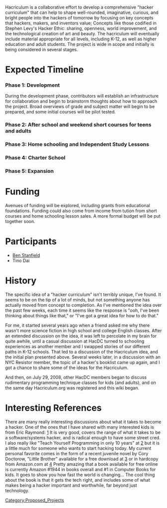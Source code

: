 Hacriculum is a collaborative effort to develop a comprehensive "hacker
curriculum" that can help to shape well-rounded, imaginative, curious,
and bright people into the hackers of tomorrow by focusing on key
concepts that hackers, makers, and inventors value; Concepts like those
codified in Stephen Levy's Hacker Ethic: sharing, openness, world
improvement, and the technological creation of art and beauty. The
hacriculum will eventually include material appropriate for all levels,
including K-12, as well as higher education and adult students. The
project is wide in scope and initially is being considered in several
stages.

# Expected Timeline

### Phase 1: Development

During the development phase, contributors will establish an
infrastructure for collaboration and begin to brainstorm thoughts about
how to approach the project. Broad overviews of grade and subject matter
will begin to be prepared, and some initial courses will be pilot
tested.

### Phase 2: After school and weekend short courses for teens and adults

### Phase 3: Home schooling and Independent Study Lessons

### Phase 4: Charter School

### Phase 5: Expansion

# Funding

Avenues of funding will be explored, including grants from educational
foundations. Funding could also come from income from tution from short
courses and home schooling lesson sales. A more formal budget will be
put together soon.

# Participants

- [Ben Stanfield](User:Ben "wikilink")
- Tino Dai

# History

The specific idea of a "hacker curriculum" isn't terribly unique, I've
found. It seems to be on the tip of a lot of minds, but not something
anyone has actually moved from concept to completion. As I've mentioned
the idea over the past few weeks, each time it seems like the response
is "ooh, I've been thinking about things like that," or "I've got a
great idea for how to do that."

For me, it started several years ago when a friend asked me why there
wasn't more science fiction in high school and college English classes.
After an extended discussion on the idea, it was left to percolate in my
brain for quite awhile, until a casual discussion at HacDC turned to
schooling experiences as another member and I swapped stories of our
different paths in K-12 schools. That led to a discussion of the
Hacriculum idea, and the initial plan presented above. Several weeks
later, in a discussion with an NYC Resistor member, the topic of a
hacker's booklist came up again, and I got a chance to share some of the
ideas for the Hacriculum.

And then, on July 29, 2008, other HacDC members began to discuss
rudimentary programming technique classes for kids (and adults), and on
the same day Hacriculum.org was registered and this wiki began.

# Interesting References

There are many really interesting discussions about what it takes to
become a hacker. One of the ones that I have shared with many interested
kids is from Eric Raymond:
[1](http://www.catb.org/~esr/faqs/hacker-howto.html) It is very good,
covers the range of what it takes to be a software/systems hacker, and
is radical enough to have some street cred. I also really like "Teach
Yourself Programming in only 10 years" at
[2](http://www.norvig.com/21-days.html) but it is a little much for
someone who wants to start hacking today. My current personal favorite
comes in the form of a recent juvenile novel by Cory Doctorow, "Little
Brother" available for a free download at
[3](http://craphound.com/littlebrother/download/) or in hardcopy from
Amazon.com at
[4](http://www.amazon.com/Little-Brother-Cory-Doctorow/dp/0765319853/ref=pd_bbs_sr_1?ie=UTF8&s=books&qid=1217465350&sr=8-1)
Pretty amazing that a book available for free online is currently Amazon
\#1944 in books overall and \#1 in Computer Books for kids. It goes to
show you how fast the world is changing... The cool thing about the book
is that it gets the tech right, and includes some of what makes being a
hacker important and worthwhile, far beyond just technology.

[Category:Proposed_Projects](Category:Proposed_Projects "wikilink")